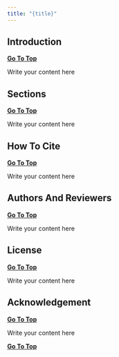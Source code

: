 ```yaml
---
title: "{title}"
---
```


## Introduction

**[Go To Top](#top)**

Write your content here

## Sections

**[Go To Top](#top)**

Write your content here

## How To Cite

**[Go To Top](#top)**

Write your content here

## Authors And Reviewers

**[Go To Top](#top)**

Write your content here

## License

**[Go To Top](#top)**

Write your content here

## Acknowledgement

**[Go To Top](#top)**

Write your content here

**[Go To Top](#top)**
